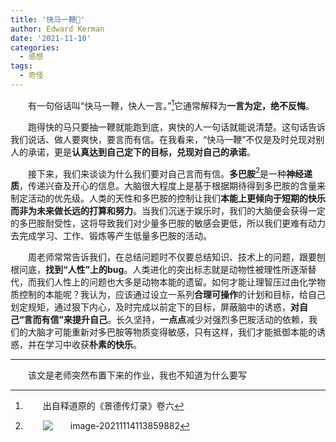 ```yaml
---
title: '快马一鞭🐎'
author: Edward Kerman
date: '2021-11-10'
categories:
  - 感想
tags:
  - 奇怪
---
```

<style>
  ul{
    text-indent:0em!important;
  }
  p{
    text-indent:2em;
  }
  h1,h2,h3,h4,h5{
    text-indent:0em!important;
  }
</style>
有一句俗话叫“快马一鞭，快人一言。”[^2]它通常解释为**一言为定，绝不反悔**。

[^2]: 出自释道原的《景德传灯录》卷六

跑得快的马只要抽一鞭就能跑到底，爽快的人一句话就能说清楚。这句话告诉我们说话、做人要爽快，要言而有信。在我看来，“快马一鞭”不仅是及时兑现对别人的承诺，更是**认真达到自己定下的目标，兑现对自己的承诺**。

接下来，我们来谈谈为什么我们要对自己言而有信。**多巴胺**[^1]是一种**神经递质**，传递兴奋及开心的信息。大脑很大程度上是基于根据期待得到多巴胺的含量来制定活动的优先级。人类的天性和多巴胺的控制让我们**本能上更倾向于短期的快乐而非为未来做长远的打算和努力**。当我们沉迷于娱乐时，我们的大脑便会获得一定的多巴胺耐受性，这将导致我们对少量多巴胺的敏感会更低，所以我们更难有动力去完成学习、工作、锻炼等产生低量多巴胺的活动。

[^1]: ![image-20211114113859882](https://image.baidu.com/search/down?url=https://tva1.sinaimg.cn/large/008i3skNgy1gwej0fm28vj309m04iwed.jpg)

周老师常常告诉我们，在总结问题时不仅要总结知识、技术上的问题，跟要刨根问底，**找到“人性”上的bug**。人类进化的突出标志就是动物性被理性所逐渐替代，而我们人性上的问题也大多是动物本能的遗留。如何才能让理智压过由化学物质控制的本能呢？我认为，应该通过设立一系列**合理可操作**的计划和目标，给自己划定规矩，通过狠下内心，及时完成以前定下的目标，屏蔽脑中的诱惑，**对自己“言而有信”来提升自己**。长久坚持，**一点点**减少对强烈多巴胺活动的依赖，我们的大脑才可能重新对多巴胺等物质变得敏感，只有这样，我们才能抵御本能的诱惑，并在学习中收获**朴素的快乐**。

---
该文是老师突然布置下来的作业，我也不知道为什么要写